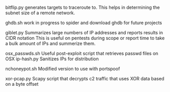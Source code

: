 bitflip.py
generates targets to traceroute to. This helps in determining the subnet size of a remote network.

ghdb.sh
work in progress to spider and download ghdb for future projects

giblet.py
Summarizes large numbers of IP addresses and reports results in CIDR notation
This is useful on pentests during scope or report time to take a bulk amount of IPs and summerize them.

osx_passwds.sh
Useful post-exploit script that retrieves passwd files on OSX
ip-hash.py
Sanitizes IPs for distribution

nchoneypot.sh
Modified version to use with portspoof

xor-pcap.py
Scapy script that decrypts c2 traffic that uses XOR data based on a byte offset

